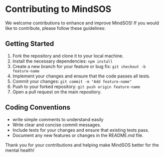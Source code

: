 # Contributing to MindSOS

We welcome contributions to enhance and improve MindSOS! If you would like to contribute, please follow these guidelines:

## Getting Started

1. Fork the repository and clone it to your local machine.
2. Install the necessary dependencies: `npm install`
3. Create a new branch for your feature or bug fix: `git checkout -b feature-name`
4. Implement your changes and ensure that the code passes all tests.
5. Commit your changes: `git commit -m "Add feature-name"`
6. Push to your forked repository: `git push origin feature-name`
7. Open a pull request on the main repository.

## Coding Conventions

- write simple comments to understand easily 
- Write clear and concise commit messages.
- Include tests for your changes and ensure that existing tests pass.
- Document any new features or changes in the README.md file.

Thank you for your contributions and helping make MindSOS better for the mental health!


